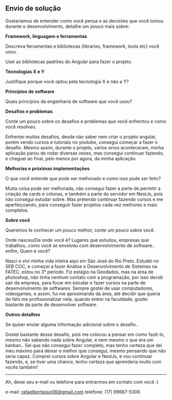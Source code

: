 ## Envio de solução

Gostariamos de entender como você pensa e as decisões que você tomou durante o desenvolvimento, detalhe um pouco mais sobre:

**Framework, linguagem e ferramentas**

Descreva ferramentas e bibliotecas (libraries, framework, tools etc) você usou.

 Usei as bibliotecas padrões do Angular para fazer o projeto.

**Técnologias X e Y**

Justifique porque você optou pela tecnologia X e não a Y?

**Princípios de software**

Quais princípios da engenharia de software que você usou?

**Desafios e problemas**

Conte um pouco sobre os desafios e problemas que você enfrentou e como você resolveu.

Enfrentei muitos desafios, desde não saber nem criar o projeto angular, porém vendo cursos e tutoriais no youtube, consegui começar a fazer o desafio. Mesmo assim, durante o projeto, vários erros aconteceram, minha aplicação parou de rodar diversas vezes, mas consegui continuar fazendo, e cheguei ao final, pelo menos por agora, da minha aplicação.

**Melhorias e próximas implementações**

O que você entende que pode ser melhorado e como isso pode ser feito?

Muita coisa pode ser melhorada, não consegui fazer a parte de permitir a criação de cards e colunas, e também a parte do servidor em NestJs, pois não consegui estudar sobre. Mas pretendo continuar fazendo cursos e me aperfeiçoando, para conseguir fazer projetos cada vez melhores e mais completos. 

**Sobre você**

Queremos te conhecer um pouco melhor, conte um pouco sobre você.

Onde nasceu/De onde você é? Lugares que estudou, empresas que trabalhou, como você se envolveu com desenvolvimento de software.. enfim, Quem é você?

Nasci e vivi minha vida inteira aqui em São José do Rio Preto. Estudei no SEB COC, e começei a fazer Análise e Desenvolvimento de Sistemas na FATEC, estou no 3° período. Fiz estágio na Geodados, mas na área de photoshop, não tinha nenhum contato com a programação, por isso decidi sair da empresa, para focar em estudar e fazer cursos na parte de desenvolvimento de softwares. Sempre gostei de usar computadores, videogames, e assim, fui me aproximando da área, até decidir que queria de fato me profissionalizar nela, quando entrei na faculdade, gostei bastante da parte de desenvolver software.

**Outros detalhes**

Se quiser enviar alguma informação adicional sobre o desafio..

Gostei bastante desse desafio, pois me colocou a pensar em como fazê-lo, mesmo não sabendo nada sobre Angular, e nem mesmo o que era um kanban.. Sei que não consegui fazer completo, mas tenho certeza que dei meu máximo para deixar o melhor que consegui, mesmo pensando que não seria capaz.
Comprei cursos sobre Angular e NestJs, e vou continuar fazendo, e, se tiver uma chance, tenho certeza que aprenderia muito com vocês também!

---

Ah, deixe seu e-mail ou telefone para entrarmos em contato com você :) 

e-mail: rafaelbertasso06@gmail.com
telefone: (17) 99667-5306

